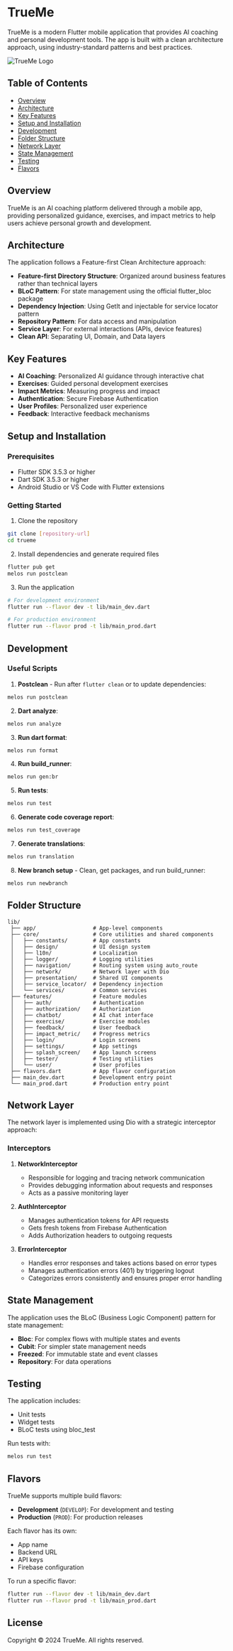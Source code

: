 # TrueMe

TrueMe is a modern Flutter mobile application that provides AI coaching and personal development tools. The app is built with a clean architecture approach, using industry-standard patterns and best practices.

![TrueMe Logo](assets/logo/logo.png)

## Table of Contents

- [Overview](#overview)
- [Architecture](#architecture)
- [Key Features](#key-features)
- [Setup and Installation](#setup-and-installation)
- [Development](#development)
- [Folder Structure](#folder-structure)
- [Network Layer](#network-layer)
- [State Management](#state-management)
- [Testing](#testing)
- [Flavors](#flavors)

## Overview

TrueMe is an AI coaching platform delivered through a mobile app, providing personalized guidance, exercises, and impact metrics to help users achieve personal growth and development.

## Architecture

The application follows a Feature-first Clean Architecture approach:

- **Feature-first Directory Structure**: Organized around business features rather than technical layers
- **BLoC Pattern**: For state management using the official flutter_bloc package
- **Dependency Injection**: Using GetIt and injectable for service locator pattern
- **Repository Pattern**: For data access and manipulation
- **Service Layer**: For external interactions (APIs, device features)
- **Clean API**: Separating UI, Domain, and Data layers

## Key Features

- **AI Coaching**: Personalized AI guidance through interactive chat
- **Exercises**: Guided personal development exercises
- **Impact Metrics**: Measuring progress and impact
- **Authentication**: Secure Firebase Authentication
- **User Profiles**: Personalized user experience
- **Feedback**: Interactive feedback mechanisms

## Setup and Installation

### Prerequisites
- Flutter SDK 3.5.3 or higher
- Dart SDK 3.5.3 or higher
- Android Studio or VS Code with Flutter extensions

### Getting Started
1. Clone the repository
```bash
git clone [repository-url]
cd trueme
```

2. Install dependencies and generate required files
```bash
flutter pub get
melos run postclean
```

3. Run the application
```bash
# For development environment
flutter run --flavor dev -t lib/main_dev.dart

# For production environment
flutter run --flavor prod -t lib/main_prod.dart
```

## Development

### Useful Scripts
1. **Postclean** - Run after `flutter clean` or to update dependencies:
```bash
melos run postclean
```

2. **Dart analyze**:
```bash
melos run analyze
```

3. **Run dart format**:
```bash
melos run format
```

4. **Run build_runner**:
```bash
melos run gen:br
```

5. **Run tests**:
```bash
melos run test
```

6. **Generate code coverage report**:
```bash
melos run test_coverage
```

7. **Generate translations**:
```bash
melos run translation
```

8. **New branch setup** - Clean, get packages, and run build_runner:
```bash
melos run newbranch
```

## Folder Structure

```
lib/
 ├── app/                  # App-level components
 ├── core/                 # Core utilities and shared components
 │   ├── constants/        # App constants
 │   ├── design/           # UI design system
 │   ├── l10n/             # Localization
 │   ├── logger/           # Logging utilities
 │   ├── navigation/       # Routing system using auto_route
 │   ├── network/          # Network layer with Dio
 │   ├── presentation/     # Shared UI components
 │   ├── service_locator/  # Dependency injection
 │   └── services/         # Common services
 ├── features/             # Feature modules
 │   ├── auth/             # Authentication
 │   ├── authorization/    # Authorization
 │   ├── chatbot/          # AI chat interface
 │   ├── exercise/         # Exercise modules
 │   ├── feedback/         # User feedback
 │   ├── impact_metric/    # Progress metrics
 │   ├── login/            # Login screens
 │   ├── settings/         # App settings
 │   ├── splash_screen/    # App launch screens
 │   ├── tester/           # Testing utilities
 │   └── user/             # User profiles
 ├── flavors.dart          # App flavor configuration
 ├── main_dev.dart         # Development entry point
 └── main_prod.dart        # Production entry point
```

## Network Layer

The network layer is implemented using Dio with a strategic interceptor approach:

### Interceptors

1. **NetworkInterceptor**
   - Responsible for logging and tracing network communication
   - Provides debugging information about requests and responses
   - Acts as a passive monitoring layer

2. **AuthInterceptor**
   - Manages authentication tokens for API requests
   - Gets fresh tokens from Firebase Authentication
   - Adds Authorization headers to outgoing requests

3. **ErrorInterceptor**
   - Handles error responses and takes actions based on error types
   - Manages authentication errors (401) by triggering logout
   - Categorizes errors consistently and ensures proper error handling

## State Management

The application uses the BLoC (Business Logic Component) pattern for state management:

- **Bloc**: For complex flows with multiple states and events
- **Cubit**: For simpler state management needs
- **Freezed**: For immutable state and event classes
- **Repository**: For data operations

## Testing

The application includes:
- Unit tests
- Widget tests
- BLoC tests using bloc_test

Run tests with:
```bash
melos run test
```

## Flavors

TrueMe supports multiple build flavors:

- **Development** (`DEVELOP`): For development and testing
- **Production** (`PROD`): For production releases

Each flavor has its own:
- App name
- Backend URL
- API keys
- Firebase configuration

To run a specific flavor:
```bash
flutter run --flavor dev -t lib/main_dev.dart
flutter run --flavor prod -t lib/main_prod.dart
```

## License

Copyright © 2024 TrueMe. All rights reserved.

